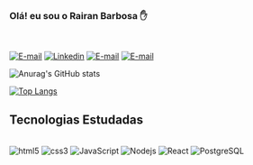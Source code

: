 ### Olá! eu sou o Rairan Barbosa ✋
<br/>

[![E-mail](https://img.shields.io/badge/Gmail-D14836?style=for-the-badge&logo=gmail&logoColor=white)](rairandesbravador@gmail.com)
[![Linkedin](https://img.shields.io/badge/LinkedIn-0077B5?style=for-the-badge&logo=linkedin&logoColor=white)](https://www.linkedin.com/in/rairan-barbosa-644336123/)
[![E-mail](https://img.shields.io/badge/WhatsApp-25D366?style=for-the-badge&logo=whatsapp&logoColor=white)](https://api.whatsapp.com/send?phone=5573988150582)
[![E-mail](https://img.shields.io/badge/Instagram-E4405F?style=for-the-badge&logo=instagram&logoColor=white)](https://www.instagram.com/rairansb/)

![Anurag's GitHub stats](https://github-readme-stats-sigma-five.vercel.app/api?username=rairansb&show_icons=true&theme=radical)

[![Top Langs](https://github-readme-stats-sigma-five.vercel.app/api/top-langs/?username=rairansb&layout=compact)](https://github.com/rairansb/github-readme-stats)

## Tecnologias Estudadas
<div style="display:inline_block"><br/>
<img alt="html5" src="https://img.shields.io/badge/HTML5-E34F26?style=for-the-badge&logo=html5&logoColor=white"/> 
<img alt="css3" src="https://img.shields.io/badge/CSS3-1572B6?style=for-the-badge&logo=css3&logoColor=white"/> 
<img alt="JavaScript" src="https://img.shields.io/badge/JavaScript-F7DF1E?style=for-the-badge&logo=javascript&logoColor=black"/> 
<img alt="Nodejs" src="https://img.shields.io/badge/Node.js-43853D?style=for-the-badge&logo=node.js&logoColor=white"/> 
<img alt="React" src="https://img.shields.io/badge/React-20232A?style=for-the-badge&logo=react&logoColor=61DAFB"/> 
<img alt="PostgreSQL" src="https://img.shields.io/badge/PostgreSQL-316192?style=for-the-badge&logo=postgresql&logoColor=white"/> 
</div>


